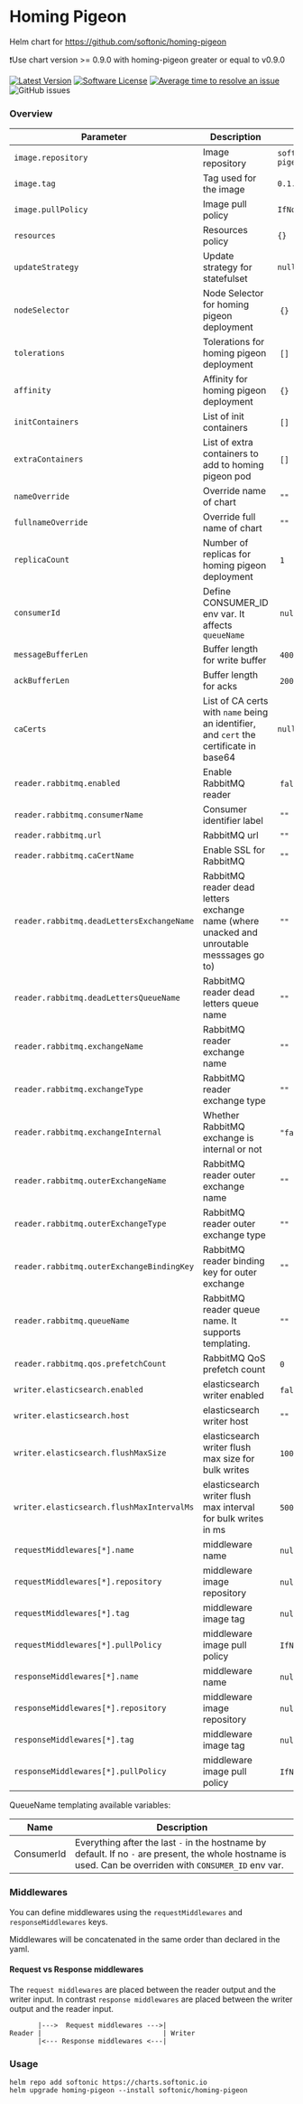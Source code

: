 # Homing Pigeon

Helm chart for https://github.com/softonic/homing-pigeon

❗Use chart version >= 0.9.0 with homing-pigeon greater or equal to v0.9.0

[![Latest Version](https://img.shields.io/github/release/softonic/homing-pigeon-chart.svg)](https://github.com/softonic/homing-pigeon-chart/releases)
[![Software License](https://img.shields.io/badge/license-Apache%202.0-blue.svg)](LICENSE)
[![Average time to resolve an issue](http://isitmaintained.com/badge/resolution/softonic/homing-pigeon-chart.svg)](http://isitmaintained.com/project/softonic/homing-pigeon-chart "Average time to resolve an issue")
![GitHub issues](https://img.shields.io/github/issues-raw/softonic/homing-pigeon-chart)

### Overview

| Parameter                                           | Description                                                                               | Default                            |
| --------------------------------------------------- | ----------------------------------------------------------------------------------------- | ---------------------------------- |
| `image.repository`                                  | Image repository                                                                          | `softonic/homing-pigeon`           |
| `image.tag`                                         | Tag used for the image                                                                    | `0.1.0`                            |
| `image.pullPolicy`                                  | Image pull policy                                                                         | `IfNotPresent`                     |
| `resources`                                         | Resources policy                                                                          | `{}`                               |
| `updateStrategy`                                    | Update strategy for statefulset                                                           | `null`                             |
| `nodeSelector`                                      | Node Selector for homing pigeon deployment                                                | `{}`                               |
| `tolerations`                                       | Tolerations for homing pigeon deployment                                                  | `[]`                               |
| `affinity`                                          | Affinity for homing pigeon deployment                                                     | `{}`                               |
| `initContainers`                                    | List of init containers                                                                   | `[]`                               |
| `extraContainers`                                   | List of extra containers to add to homing pigeon pod                                      | `[]`                               |
| `nameOverride`                                      | Override name of chart                                                                    | `""`                               |
| `fullnameOverride`                                  | Override full name of chart                                                               | `""`                               |
| `replicaCount`                                      | Number of replicas for homing pigeon deployment                                           | `1`                                |
| `consumerId`                                        | Define CONSUMER_ID env var. It affects `queueName`                                        | `null`                             |
| `messageBufferLen`                                  | Buffer length for write buffer                                                            | `400`                              |
| `ackBufferLen`                                      | Buffer length for acks                                                                    | `200`                              |
| `caCerts`                                           | List of CA certs with `name` being an identifier, and `cert` the certificate in base64    | `null`                             |
| `reader.rabbitmq.enabled`                           | Enable RabbitMQ reader                                                                    | `false`                            |
| `reader.rabbitmq.consumerName`                      | Consumer identifier label                                                                 | `""`                               |
| `reader.rabbitmq.url`                               | RabbitMQ url                                                                              | `""`                               |
| `reader.rabbitmq.caCertName`                        | Enable SSL for RabbitMQ                                                                   | `""`                               |
| `reader.rabbitmq.deadLettersExchangeName`           | RabbitMQ reader dead letters exchange name (where unacked and unroutable messsages go to) | `""`                               |
| `reader.rabbitmq.deadLettersQueueName`              | RabbitMQ reader dead letters queue name                                                   | `""`                               |
| `reader.rabbitmq.exchangeName`                      | RabbitMQ reader exchange name                                                             | `""`                               |
| `reader.rabbitmq.exchangeType`                      | RabbitMQ reader exchange type                                                             | `""`                               |
| `reader.rabbitmq.exchangeInternal`                  | Whether RabbitMQ exchange is internal or not                                              | `"false"`                          |
| `reader.rabbitmq.outerExchangeName`                 | RabbitMQ reader outer exchange name                                                       | `""`                               |
| `reader.rabbitmq.outerExchangeType`                 | RabbitMQ reader outer exchange type                                                       | `""`                               |
| `reader.rabbitmq.outerExchangeBindingKey`           | RabbitMQ reader binding key for outer exchange                                            | `""`                               |
| `reader.rabbitmq.queueName`                         | RabbitMQ reader queue name. It supports templating.                                       | `""`                               |
| `reader.rabbitmq.qos.prefetchCount`                 | RabbitMQ QoS prefetch count                                                               | `0`                                |
| `writer.elasticsearch.enabled`                      | elasticsearch writer enabled                                                              | `false`                            |
| `writer.elasticsearch.host`                         | elasticsearch writer host                                                                 | `""`                               |
| `writer.elasticsearch.flushMaxSize`                 | elasticsearch writer flush max size for bulk writes                                       | `100`                              |
| `writer.elasticsearch.flushMaxIntervalMs`           | elasticsearch writer flush max interval for bulk writes in ms                             | `5000`                             |
| `requestMiddlewares[*].name`                               | middleware name                                                                           | `null`                             |
| `requestMiddlewares[*].repository`                         | middleware image repository                                                               | `null`                             |
| `requestMiddlewares[*].tag`                                | middleware image tag                                                                      | `null`                             |
| `requestMiddlewares[*].pullPolicy`                         | middleware image pull policy                                                              | `IfNotPresent`                     |
| `responseMiddlewares[*].name`                               | middleware name                                                                           | `null`                             |
| `responseMiddlewares[*].repository`                         | middleware image repository                                                               | `null`                             |
| `responseMiddlewares[*].tag`                                | middleware image tag                                                                      | `null`                             |
| `responseMiddlewares[*].pullPolicy`                         | middleware image pull policy                                                              | `IfNotPresent`                     |

QueueName templating available variables:

| Name       | Description                                                                                                                                               |
| ---------- | --------------------------------------------------------------------------------------------------------------------------------------------------------- |
| ConsumerId | Everything after the last `-` in the hostname by default. If no `-` are present, the whole hostname is used. Can be overriden with `CONSUMER_ID` env var. |

### Middlewares

You can define middlewares using the `requestMiddlewares` and `responseMiddlewares` keys. 

Middlewares will be concatenated in the same order than declared
in the yaml.

#### Request vs Response middlewares

The `request middlewares` are placed between the reader output and the writer input. In contrast `response middlewares` are placed between the writer output and the reader input.

```
       |--->  Request middlewares --->|       
Reader |                              | Writer
       |<--- Response middlewares <---|       
```

### Usage

```
helm repo add softonic https://charts.softonic.io
helm upgrade homing-pigeon --install softonic/homing-pigeon
```
